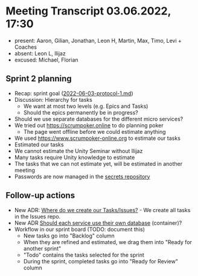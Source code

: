 # Meeting Transcript 03.06.2022, 17:30

- present: Aaron, Gilian, Jonathan, Leon H, Martin, Max, Timo, Levi + Coaches
- absent: Leon L, Ilijaz
- excused: Michael, Florian

## Sprint 2 planning

- Recap: sprint goal ([2022-06-03-protocol-1.md](./2022-06-03-protocol-1.md))
- Discussion: Hierarchy for tasks
    - We want at most two levels (e.g. Epics and Tasks)
    - Should the epics permanently be in progress?
- Should we use separate databases for the different micro services?
- We tried out https://scrumpoker.online to do planning poker
    - The page went offline before we could estimate anything
- We used https://www.scrumpoker-online.org to estimate our tasks
- Estimated our tasks
- We cannot estimate the Unity Seminar without Ilijaz
- Many tasks require Unity knowledge to estimate
- The tasks that we can not estimate yet, will be estimated in another meeting
- Passwords are now managed in the [secrets repository](https://github.com/Gamify-IT/secrets)

## Follow-up actions
- New ADR: [Where do we create our Tasks/Issues?](../../adr/issues-repository.md) - We create all tasks in the Issues repo.
- New ADR [Should each service use their own database](../../adr/databases.md) (container)?
- Workflow in our sprint board (TODO: document this)
    - New tasks go into "Backlog" column
    - When they are refined and estimated, we drag them into "Ready for another sprint"
    - "Todo" contains the tasks selected for the sprint
    - During the sprint, completed tasks go into "Ready for Review" column
